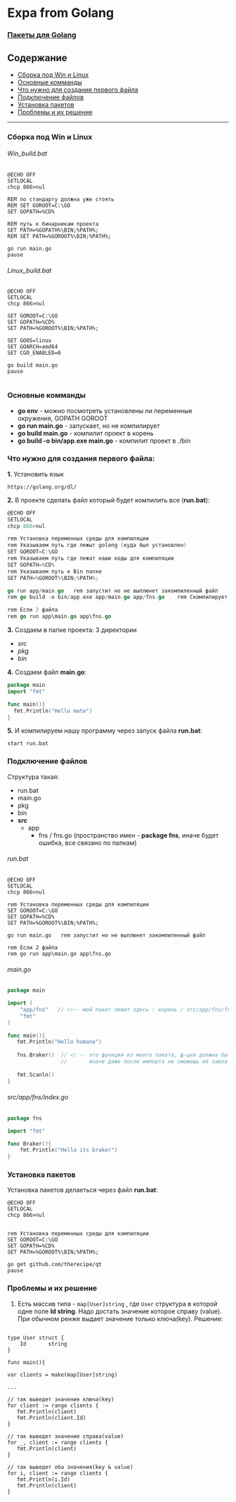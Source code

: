 # Expa from Golang

### [Пакеты для Golang](https://godoc.org/)


## Содержание
* [Сборка под Win и Linux](#Сборка-под-win-и-linux)
* [Основные комманды](#Основные-комманды)
* [Что нужно для создания первого файла](#Что-нужно-для-создания-первого-файла)
* [Подключение файлов](#Подключение-файлов)
* [Установка пакетов](#Установка-пакетов)
* [Проблемы и их решение](#Проблемы-и-их-решение)

---

### Сборка под Win и Linux
###### Win_build.bat
```batch
@ECHO OFF
SETLOCAL
chcp 866>nul

REM по стандарту должна уже стоять
REM SET GOROOT=C:\GO
SET GOPATH=%CD%

REM путь к бинарникам проекта
SET PATH=%GOPATH%\BIN;%PATH%;
REM SET PATH=%GOROOT%\BIN;%PATH%;

go run main.go
pause
```

###### Linux_build.bat
```batch
@ECHO OFF
SETLOCAL
chcp 866>nul

SET GOROOT=C:\GO
SET GOPATH=%CD%
SET PATH=%GOROOT%\BIN;%PATH%;

SET GOOS=linux
SET GOARCH=amd64
SET CGO_ENABLED=0

go build main.go
pause


```


### Основные комманды
* **go env** - можно посмотреть установлены ли переменные окружения, GOPATH GOROOT
* **go run main.go** - запускает, но не компилирует
* **go build main.go** - компилит проект в корень
* **go build -o bin/app.exe main.go** - компилит проект в ./bin

### Что нужно для создания первого файла:
**1.** Установить язык
```
https://golang.org/dl/
```
**2.** В проекте сделать файл который будет компилить все (**run.bat**):
```go
@ECHO OFF
SETLOCAL
chcp 866>nul

rem Установка переменных среды для компиляции
rem Указываем путь где лежыт golang (куда был установлен) 
SET GOROOT=C:\GO
rem Указываем путь где лежат наши коды для компиляции
SET GOPATH=%CD%
rem Указываем путь к Bin папке
SET PATH=%GOROOT%\BIN;%PATH%;

go run app/main.go   rem запустит но не выплюнет закомпиленный файл
rem go build -o bin/app.exe app/main.go app/fns.go    rem Скомпилирует и положит в bin/

rem Если 2 файла
rem go run app\main.go app\fns.go
```

**3.** Создаем в папке проекта: 3 директории
  + *src*
  + *pkg*
  + *bin*
  
**4.** Создаем файл **main.go**:
```go
package main
import "fmt"

func main(){
  fmt.Println("Hello mate")
}
```
  
**5.** И компилируем нашу программу через запуск файла **run.bat**:
```
start run.bat
```


### Подключение файлов
Структура такая:
* run.bat
* main.go
* pkg
* bin
* **src**
   + app
        - fns / fns.go (пространство имен - **package fns**, иначе будет ошибка, все связано по папкам) 




###### run.bat
```batch
@ECHO OFF
SETLOCAL
chcp 866>nul

rem Установка переменных среды для компиляции
SET GOROOT=C:\GO             
SET GOPATH=%CD%               
SET PATH=%GOROOT%\BIN;%PATH%; 

go run main.go   rem запустит но не выплюнет закомпиленный файл

rem Если 2 файла
rem go run app\main.go app\fns.go
```

###### main.go
```go
package main

import (
    "app/fns"   // <!-- мой пакет лежит здесь : корень / src/app/fns/fns.go (где )
    "fmt"
)

func main(){
   fmt.Println("Hello humano")
   
   fns.Braker()  // <! -- это функция из моего пакета, ф-ция должна быть с Большой буквы, 
                 //       иначе даже после импорта не сможешь её заюзать
   
   fmt.Scanln()
}
```

###### src/app/fns/index.go
```go
package fns

import "fmt"

func Braker(){
    fmt.Println("Hello its braker")
}
```



### Установка пакетов
Установка пакетов делаеться через файл **run.bat**:
```batch
@ECHO OFF
SETLOCAL
chcp 866>nul


rem Установка переменных среды для компиляции
SET GOROOT=C:\GO
SET GOPATH=%CD%
SET PATH=%GOROOT%\BIN;%PATH%;

go get github.com/therecipe/qt
pause
```


  
### Проблемы и их решение

1. Есть массив типа - `map[User]string` , где `User` структура в которой одне поле **Id string**. Надо достать значение которое справу (value). При обычном ренже выдает значение только ключа(key). Решение:
```golang

type User struct {
	Id       string  
}

func main(){ 

var clients = make(map[User]string)

...

// так выведет значение ключа(key)
for client := range clients {
   fmt.Println(client)
   fmt.Println(client.Id)
}

// так выведет значение справа(value)
for _, client := range clients {
   fmt.Println(client)
}

// так выведет оба значения(key & value)
for i, client := range clients {
   fmt.Println(i.Id)
   fmt.Println(client)
}
```

  
  
